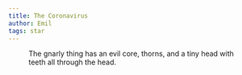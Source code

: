 ```yaml
---
title: The Coronavirus
author: Emil
tags: star
---
```

<figure class="bleed-right split-2-1">
<img src="/img/emil-drawing/IMG_0729.jpg" alt="">
<figcaption>The gnarly thing has an evil core, thorns, and a tiny head with teeth all through the head.</figcaption>
</figure>

